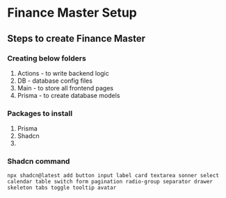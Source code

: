 # Finance Master Setup

## Steps to create Finance Master

### Creating below folders

1. Actions - to write backend logic
2. DB - database config files
3. Main - to store all frontend pages
4. Prisma - to create database models

### Packages to install

1. Prisma
2. Shadcn
3.

### Shadcn command

```
npx shadcn@latest add button input label card textarea sonner select calendar table switch form pagination radio-group separator drawer skeleton tabs toggle tooltip avatar
```
